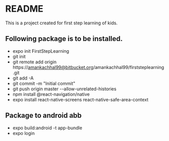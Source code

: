 # README #

This is a project created for first step learning of kids.

## Following package is to be installed.
* expo init FirstStepLearning
* git init
* git remote add origin https://amankachhal99@bitbucket.org/amankachhal99/firststeplearning.git
* git add -A
* git commit -m "Initial commit"
* git push origin master --allow-unrelated-histories
* npm install @react-navigation/native
* expo install react-native-screens react-native-safe-area-context

## Package to android abb
* expo build:android -t app-bundle
* expo login

<!--This README would normally document whatever steps are necessary to get your application up and running.

### What is this repository for? ###

* Quick summary
* Version
* [Learn Markdown](https://bitbucket.org/tutorials/markdowndemo)

### How do I get set up? ###

* Summary of set up
* Configuration
* Dependencies
* Database configuration
* How to run tests
* Deployment instructions

### Contribution guidelines ###

* Writing tests
* Code review
* Other guidelines

### Who do I talk to? ###

* Repo owner or admin
* Other community or team contact
-->